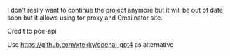 I don't really want to continue the project anymore but it will be out of date soon but it allows using tor proxy and Gmailnator site.

Credit to poe-api

Use https://github.com/xtekky/openai-gpt4 as alternative
